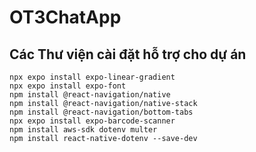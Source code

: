 # OT3ChatApp

## Các Thư viện cài đặt hỗ trợ cho dự án

    npx expo install expo-linear-gradient
    npx expo install expo-font
    npm install @react-navigation/native
    npm install @react-navigation/native-stack
    npm install @react-navigation/bottom-tabs
    npx expo install expo-barcode-scanner
    npm install aws-sdk dotenv multer
    npm install react-native-dotenv --save-dev
